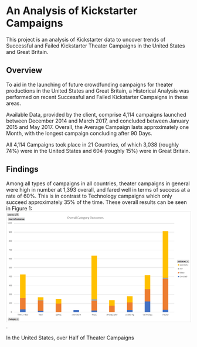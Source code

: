 # An Analysis of Kickstarter Campaigns

This project is an analysis of Kickstarter data to uncover trends of Successful and Failed Kickstarter Theater Campaigns in the United States and Great Britain.

## Overview

To aid in the launching of future crowdfunding campaigns for theater productions in the United States and Great Britain, a Historical Analysis was performed on recent Successful and Failed Kickstarter Campaigns in these areas.

Available Data, provided by the client, comprise 4,114 campaigns launched between December 2014 and March 2017, and concluded between January 2015 and May 2017. Overall, the Average Campaign lasts approximately one Month, with the longest campaign concluding after 90 Days.

All 4,114 Campaigns took place in 21 Countries, of which 3,038 (roughly 74%) were in the United States and 604 (roughly 15%) were in Great Britain.

## Findings

Among all types of campaigns in all countries, theater campaigns in general were high in number at 1,393 overall, and fared well in terms of success at a rate of 60%. This is in contrast to Technology campaigns which only succeed approximately 35% of the time. These overall results can be seen in Figure 1: ![Figure 1](overall_category_outcomes_small.png).

In the United States, over Half of Theater Campaigns
